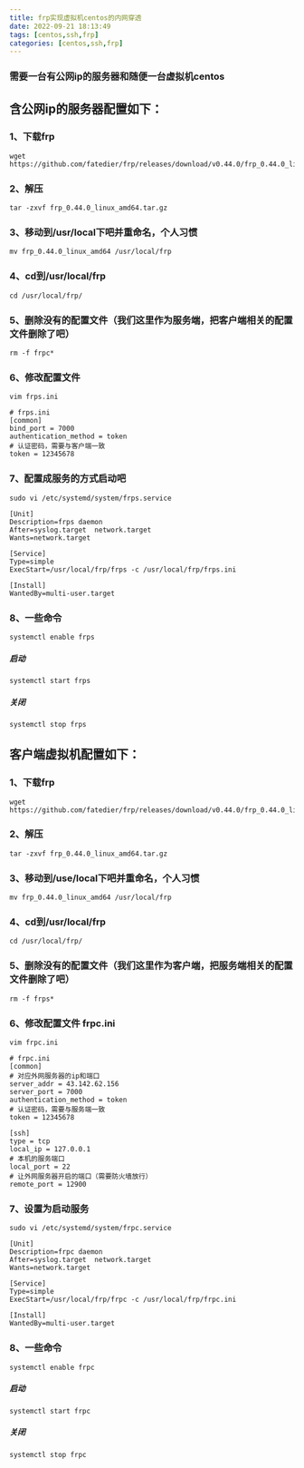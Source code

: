 ```yaml
---
title: frp实现虚拟机centos的内网穿透
date: 2022-09-21 18:13:49
tags: [centos,ssh,frp]
categories: [centos,ssh,frp]
---
```

### 需要一台有公网ip的服务器和随便一台虚拟机centos
## 含公网ip的服务器配置如下：
### 1、下载frp
```shell
wget https://github.com/fatedier/frp/releases/download/v0.44.0/frp_0.44.0_linux_amd64.tar.gz
```
### 2、解压
```shell
tar -zxvf frp_0.44.0_linux_amd64.tar.gz
```
### 3、移动到/usr/local下吧并重命名，个人习惯
```shell
mv frp_0.44.0_linux_amd64 /usr/local/frp
```
### 4、cd到/usr/local/frp
```shell
cd /usr/local/frp/
```
### 5、删除没有的配置文件（我们这里作为服务端，把客户端相关的配置文件删除了吧）
```shell
rm -f frpc*
```
### 6、修改配置文件
```shell
vim frps.ini
```
```shell
# frps.ini
[common]
bind_port = 7000
authentication_method = token
# 认证密码，需要与客户端一致
token = 12345678
```
### 7、配置成服务的方式启动吧
```shell
sudo vi /etc/systemd/system/frps.service
```
```shell
[Unit]
Description=frps daemon
After=syslog.target  network.target
Wants=network.target
 
[Service]
Type=simple
ExecStart=/usr/local/frp/frps -c /usr/local/frp/frps.ini
 
[Install]
WantedBy=multi-user.target
```
### 8、一些命令
```shell
systemctl enable frps
```
##### 启动
```shell
systemctl start frps
```
##### 关闭
```shell
systemctl stop frps
```
## 客户端虚拟机配置如下：
### 1、下载frp
```shell
wget https://github.com/fatedier/frp/releases/download/v0.44.0/frp_0.44.0_linux_amd64.tar.gz
```
### 2、解压
```shell
tar -zxvf frp_0.44.0_linux_amd64.tar.gz
```
### 3、移动到/use/local下吧并重命名，个人习惯
```shell
mv frp_0.44.0_linux_amd64 /usr/local/frp
```
### 4、cd到/usr/local/frp
```shell
cd /usr/local/frp/
```
### 5、删除没有的配置文件（我们这里作为客户端，把服务端相关的配置文件删除了吧）
```shell
rm -f frps*
```
### 6、修改配置文件 frpc.ini
```shell
vim frpc.ini
```
```shell
# frpc.ini
[common]
# 对应外网服务器的ip和端口
server_addr = 43.142.62.156
server_port = 7000
authentication_method = token
# 认证密码，需要与服务端一致
token = 12345678

[ssh]
type = tcp
local_ip = 127.0.0.1
# 本机的服务端口
local_port = 22
# 让外网服务器开启的端口（需要防火墙放行）
remote_port = 12900
```
### 7、设置为启动服务
```shell
sudo vi /etc/systemd/system/frpc.service
```
```shell
[Unit]
Description=frpc daemon
After=syslog.target  network.target
Wants=network.target
 
[Service]
Type=simple
ExecStart=/usr/local/frp/frpc -c /usr/local/frp/frpc.ini
 
[Install]
WantedBy=multi-user.target
```
### 8、一些命令
```shell
systemctl enable frpc
```
##### 启动
```shell
systemctl start frpc
```
##### 关闭
```shell
systemctl stop frpc
```
